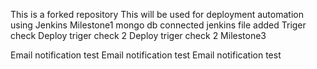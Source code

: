 This is a forked repository
This will be used for deployment automation using Jenkins
Milestone1 mongo db connected
jenkins file added
Triger check
Deploy triger check 2
Deploy triger check 2
Milestone3

Email notification test
Email notification test
Email notification test